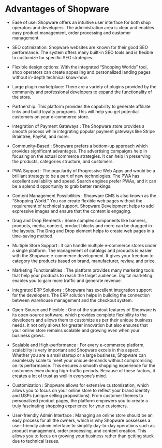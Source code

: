 # Advantages of Shopware

- Ease of use: Shopware offers an intuitive user interface for both shop operators and developers. The administration area is clear and enables easy product management, order processing and customer management.

- SEO optimization: Shopware websites are known for their good SEO performance. The system offers many built-in SEO tools and is flexible to customize for specific SEO strategies.

- Flexible design options: With the integrated “Shopping Worlds” tool, shop operators can create appealing and personalized landing pages without in-depth technical know-how.

- Large plugin marketplace: There are a variety of plugins provided by the community and professional developers to expand the functionality of the store.

- Partnership: This platform provides the capability to generate affiliate links and build loyalty programs. This will help you get potential customers on your e-commerce store.

- Integration of Payment Gateways : The Shopware store provides a smooth process while integrating popular payment gateways like Stripe Braintree, PayPal, and more.

- Community-Based : Shopware prefers a bottom-up approach which provides significant advantages. The advertising campaigns help in focusing on the actual commerce strategies. It can help in preserving the products, categories structure, and customers.

- PWA Support : The popularity of Progressive Web Apps and would be a brilliant strategy to be a part of new technologies. The PWA has excellent availability and speed. Search engines prefer PWAs, and it can be a splendid opportunity to grab better rankings.    

- Content Management Possibilities : Shopware CMS is also known as the “Shopping World.” You can create flexible web pages without the requirement of technical support. Shopware Development helps to add expressive images and ensure that the content is engaging.

- Drag and Drop Elements : Some complex components like banners, products, media, content, product blocks and more can be dragged in the layouts. The Drag and Drop element helps to create web pages in a time-saving method.

- Multiple Store Support : It can handle multiple e-commerce stores under a single platform. The management of catalogs and products is easier with the Shopware e-commerce development. It gives your freedom to category the products based on brand, manufacturer, review, and price.

- Marketing Functionalities : The platform provides many marketing tools that help your products to reach the target audience. Digital marketing enables you to gain more traffic and generate revenue.

- Integrated ERP Solutions : Shopware has excellent integration support for the developers. The ERP solution helps in building the connection between warehouse management and the checkout system.

- Open-Source and Flexible : One of the standout features of Shopware is its open-source software, which provides complete flexibility to the developers and allows them to customize as per their unique business needs. It not only allows for greater innovation but also ensures that your online store remains scalable and growing even when your business grows.

- Scalable and High-performance : For every e-commerce platform, scalability is very important and Shopware excels in this aspect. Whether you are a small startup or a large business, Shopware can seamlessly scale to meet your unique demands without compromising on its performance. This ensures a smooth shopping experience for the customers even during high-traffic periods. Because of these factors, it creates a lot of trust as well in everyone’s mind.

- Customization : Shopware allows for extensive customization, which allows you to focus on your online store to reflect your brand identity and USPs (unique selling propositions). From customer themes to personalized product pages, the platform empowers you to create a truly fascinating shopping experience for your customers.

- User-friendly Admin Interface : Managing an online store should be an easy process for all the owners, which is why Shopware possesses a user-friendly admin interface to simplify day-to-day operations such as product management, order processing, and content creation. This allows you to focus on growing your business rather than getting stuck due to technical issues.


